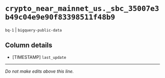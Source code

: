 # `crypto_near_mainnet_us._sbc_35007e3b49c04e9e90f83398511f48b9`
`bq-1` | `bigquery-public-data`

## Column details
* [TIMESTAMP] `last_update`

-------------------------------------------------------------------------------
*Do not make edits above this line.*
